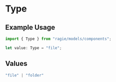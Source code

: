 # Type

## Example Usage

```typescript
import { Type } from "ragie/models/components";

let value: Type = "file";
```

## Values

```typescript
"file" | "folder"
```